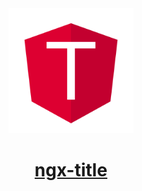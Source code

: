 <a href="https://github.com/matsta25/ngx-title">
<div align="center">
<img class="mx-auto center-block d-block" src="https://raw.githubusercontent.com/matsta25/ngx-title/master/ngx-title.png?sanitize=true" alt="ngx-title" width="200" height="200">
    <h1>ngx-title</h1>
</div>
</a>

<!---
BUILD lib
  in ngx-title-workspace/projects/ngx-title run ng build ngx-title
Publish lib
  in ngx-title-workspace/dist/ngx-title run npm publis

TODO:
docs like - https://www.npmjs.com/package/ngx-bootstrap
version 1.0.0 and post on reddit
change worksprace to ngx-title
-->
